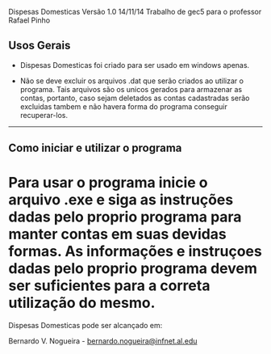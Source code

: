 Dispesas Domesticas  Versão 1.0 14/11/14
Trabalho de gec5 para o professor Rafael Pinho

Usos Gerais
-----------
  
- Dispesas Domesticas foi criado para ser usado em windows apenas.
  
- Não se deve excluir os arquivos .dat que serão criados ao utilizar
  o programa. Tais arquivos são os unicos gerados para armazenar as contas,
  portanto, caso sejam deletados as contas cadastradas serão excluidas tambem
  e não havera forma do programa conseguir recuperar-los.
  
------------------------------------------------------------------------------

Como iniciar e utilizar o programa
----------------------------------
Para usar o programa inicie o arquivo .exe e siga as instruções dadas pelo proprio
programa para manter contas em suas devidas formas. As informações e instruçoes
dadas pelo proprio programa devem ser suficientes para a correta utilização do
mesmo.
==================================================================================

Dispesas Domesticas pode ser alcançado em:

Bernardo V. Nogueira - bernardo.nogueira@infnet.al.edu

